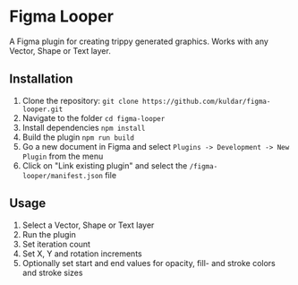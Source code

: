 # Figma Looper

A Figma plugin for creating trippy generated graphics. Works with any Vector, Shape or Text layer.

## Installation
1. Clone the repository: `git clone https://github.com/kuldar/figma-looper.git`
2. Navigate to the folder `cd figma-looper`
3. Install dependencies `npm install`
4. Build the plugin `npm run build`
5. Go a new document in Figma and select `Plugins -> Development -> New Plugin` from the menu
6. Click on "Link existing plugin" and select the `/figma-looper/manifest.json` file

## Usage
1. Select a Vector, Shape or Text layer
2. Run the plugin
3. Set iteration count
4. Set X, Y and rotation increments
5. Optionally set start and end values for opacity, fill- and stroke colors and stroke sizes